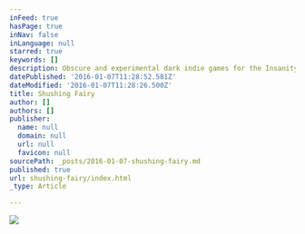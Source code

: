 ```yaml
---
inFeed: true
hasPage: true
inNav: false
inLanguage: null
starred: true
keywords: []
description: Obscure and experimental dark indie games for the Insanity of Mind
datePublished: '2016-01-07T11:28:52.581Z'
dateModified: '2016-01-07T11:28:26.500Z'
title: Shushing Fairy
author: []
authors: []
publisher:
  name: null
  domain: null
  url: null
  favicon: null
sourcePath: _posts/2016-01-07-shushing-fairy.md
published: true
url: shushing-fairy/index.html
_type: Article

---
```

![](https://the-grid-user-content.s3-us-west-2.amazonaws.com/85fbd180-ff38-4838-8b04-b33f9ebcffe7.png)